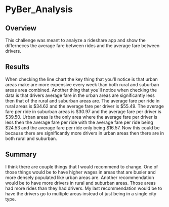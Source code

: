 # PyBer_Analysis
## Overview
  This challenge was meant to analyze a rideshare app and show the differneces the average fare between rides and the average fare between drivers. 
  ## Results
   When checking the line chart the key thing that you'll notice is that urban areas make are more expensive every week than both rural and suburban areas area combined. Another thing that you'll notice when checking the data is that drivers average fare in the urban areas are significantly less then that of the rural and suburban areas are. The average fare per ride in rural areas is $34.62 and the average fare per driver is $55.49. The average fare per ride in suburban areas is $30.97 and the average fare per driver is $39.50. Urban areas is the only area where the average fare per driver is less then the average fare per ride with the average fare per ride being $24.53 and the average fare per ride only being $16.57. Now this could be because there are significantly more drivers in urban areas then there are in both rural and suburban. 
   ## Summary
   I think there are couple things that I would recommend to change. One of those things would be to have higher wages in areas that are busier and more densely populated like urban areas are. Another recommendation would be to have more drivers in rural and suburban areas. Those areas had more rides than they had drivers. My last recommendation would be to have the drivers go to multiple areas instead of just being in a single city type. 

